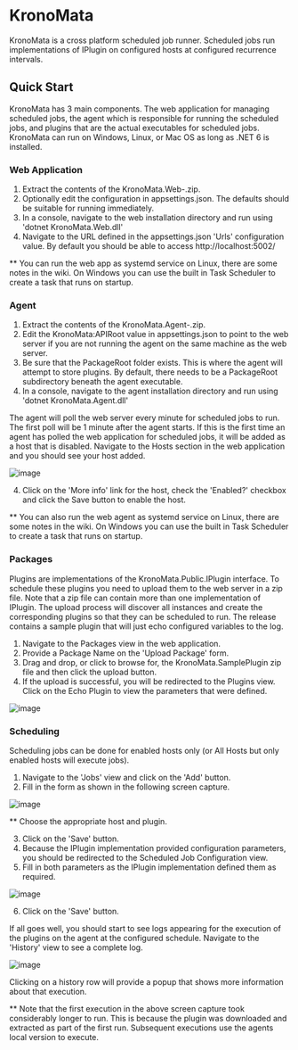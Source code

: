 # KronoMata
KronoMata is a cross platform scheduled job runner. Scheduled jobs run implementations of IPlugin on configured hosts at configured recurrence intervals. 

## Quick Start
KronoMata has 3 main components. The web application for managing scheduled jobs, the agent which is responsible for running the scheduled jobs, and plugins that are the actual executables for scheduled jobs. KronoMata can run on Windows, Linux, or Mac OS as long as .NET 6 is installed.

### Web Application
1. Extract the contents of the KronoMata.Web-<version>.zip.
2. Optionally edit the configuration in appsettings.json. The defaults should be suitable for running immediately.
3. In a console, navigate to the web installation directory and run using 'dotnet KronoMata.Web.dll'
4. Navigate to the URL defined in the appsettings.json 'Urls' configuration value. By default you should be able to access http://localhost:5002/

** You can run the web app as systemd service on Linux, there are some notes in the wiki. On Windows you can use the built in Task Scheduler to create a task that runs on startup. 

### Agent
1. Extract the contents of the KronoMata.Agent-<verson>.zip.
2. Edit the KronoMata:APIRoot value in appsettings.json to point to the web server if you are not running the agent on the same machine as the web server.
3. Be sure that the PackageRoot folder exists. This is where the agent will attempt to store plugins. By default, there needs to be a PackageRoot subdirectory beneath the agent executable.
4. In a console, navigate to the agent installation directory and run using 'dotnet KronoMata.Agent.dll'

The agent will poll the web server every minute for scheduled jobs to run. The first poll will be 1 minute after the agent starts. If this is the first time an agent has polled the web application for scheduled jobs, it will be added as a host that is disabled. Navigate to the Hosts section in the web application and you should see your host added.

![image](https://github.com/mufaka/KronoMata/assets/8632538/d68e3f26-bc57-448a-9529-fd12b243bc4e)

4. Click on the 'More info' link for the host, check the 'Enabled?' checkbox and click the Save button to enable the host.

** You can also run the web agent as systemd service on Linux, there are some notes in the wiki. On Windows you can use the built in Task Scheduler to create a task that runs on startup. 

### Packages
Plugins are implementations of the KronoMata.Public.IPlugin interface. To schedule these plugins you need to upload them to the web server in a zip file. Note that a zip file can contain more than one implementation of IPlugin. The upload process will discover all instances and create the corresponding plugins so that they can be scheduled to run. The release contains a sample plugin that will just echo configured variables to the log.

1. Navigate to the Packages view in the web application.
2. Provide a Package Name on the 'Upload Package' form.
3. Drag and drop, or click to browse for, the KronoMata.SamplePlugin zip file and then click the upload button.
4. If the upload is successful, you will be redirected to the Plugins view. Click on the Echo Plugin to view the parameters that were defined.

![image](https://github.com/mufaka/KronoMata/assets/8632538/8f67fb30-51d7-43dc-87ee-67f4faed3e2d)

### Scheduling
Scheduling jobs can be done for enabled hosts only (or All Hosts but only enabled hosts will execute jobs). 

1. Navigate to the 'Jobs' view and click on the 'Add' button.
2. Fill in the form as shown in the following screen capture.

![image](https://github.com/mufaka/KronoMata/assets/8632538/23489a24-33c7-4fcd-8e1b-272990da58c6)

** Choose the appropriate host and plugin.

3. Click on the 'Save' button.
4. Because the IPlugin implementation provided configuration parameters, you should be redirected to the Scheduled Job Configuration view.
5. Fill in both parameters as the IPlugin implementation defined them as required.

![image](https://github.com/mufaka/KronoMata/assets/8632538/a595cb01-16ac-48ec-aeda-99b55661ed88)

6. Click on the 'Save' button.

If all goes well, you should start to see logs appearing for the execution of the plugins on the agent at the configured schedule. Navigate to the 'History' view to see a complete log.

![image](https://github.com/mufaka/KronoMata/assets/8632538/ffa68891-f5ea-4ff0-b43c-29391b4e6e6a)

Clicking on a history row will provide a popup that shows more information about that execution.

** Note that the first execution in the above screen capture took considerably longer to run. This is because the plugin was downloaded and extracted as part of the first run. Subsequent executions use the agents local version to execute.
